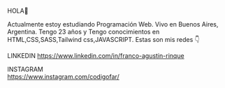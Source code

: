 HOLA👋

Actualmente estoy estudiando Programación Web.
Vivo en Buenos Aires, Argentina.
Tengo 23 años y
Tengo conocimientos en HTML,CSS,SASS,Tailwind css,JAVASCRIPT.
Estas son mis redes 👇

LINKEDIN 
https://www.linkedin.com/in/franco-agustin-rinque

INSTAGRAM  
https://www.instagram.com/codigofar/
